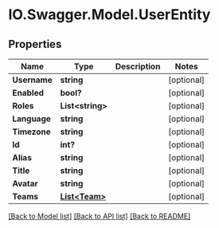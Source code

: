 # IO.Swagger.Model.UserEntity
## Properties

Name | Type | Description | Notes
------------ | ------------- | ------------- | -------------
**Username** | **string** |  | [optional] 
**Enabled** | **bool?** |  | [optional] 
**Roles** | **List&lt;string&gt;** |  | [optional] 
**Language** | **string** |  | [optional] 
**Timezone** | **string** |  | [optional] 
**Id** | **int?** |  | [optional] 
**Alias** | **string** |  | [optional] 
**Title** | **string** |  | [optional] 
**Avatar** | **string** |  | [optional] 
**Teams** | [**List&lt;Team&gt;**](Team.md) |  | [optional] 

[[Back to Model list]](../README.md#documentation-for-models) [[Back to API list]](../README.md#documentation-for-api-endpoints) [[Back to README]](../README.md)

